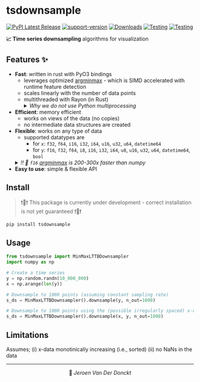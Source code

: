 # tsdownsample

[![PyPI Latest Release](https://img.shields.io/pypi/v/tsdownsample.svg)](https://pypi.org/project/tsdownsample/)
[![support-version](https://img.shields.io/pypi/pyversions/tsdownsample)](https://img.shields.io/pypi/pyversions/tsdownsample)
[![Downloads](https://pepy.tech/badge/tsdownsample)](https://pepy.tech/project/tsdownsample)
[![Testing](https://github.com/predict-idlab/tsdownsample/actions/workflows/ci-downsample_rs.yml/badge.svg)](https://github.com/predict-idlab/tsdownsample/actions/workflows/ci-downsample_rs.yml)
[![Testing](https://github.com/predict-idlab/tsdownsample/actions/workflows/ci-tsdownsample.yml/badge.svg)](https://github.com/predict-idlab/tsdownsample/actions/workflows/ci-tsdownsample.yml)
<!-- TODO: codecov -->

**📈 Time series downsampling** algorithms for visualization

## Features ✨

* **Fast**: written in rust with PyO3 bindings  
  - leverages optimized [argminmax](https://github.com/jvdd/argminmax) - which is SIMD accelerated with runtime feature detection
  - scales linearly with the number of data points
  - multithreaded with Rayon (in Rust)
    <details>
      <summary><i>Why we do not use Python multiprocessing</i></summary>
      Citing the <a href="https://pyo3.rs/v0.17.3/parallelism.html">PyO3 docs on parallelism</a>:<br>
      <blockquote>
          CPython has the infamous Global Interpreter Lock, which prevents several threads from executing Python bytecode in parallel. This makes threading in Python a bad fit for CPU-bound tasks and often forces developers to accept the overhead of multiprocessing.
      </blockquote>
      In Rust - which is a compiled language - there is no GIL, so CPU-bound tasks can be parallelized (with <a href="https://github.com/rayon-rs/rayon">Rayon</a>) with little to no overhead.
    </details>
* **Efficient**: memory efficient
  - works on views of the data (no copies)
  - no intermediate data structures are created
* **Flexible**: works on any type of data
    - supported datatypes are 
      - for `x`: `f32`, `f64`, `i16`, `i32`, `i64`, `u16`, `u32`, `u64`, `datetime64`
      - for `y`: `f16`, `f32`, `f64`, `i8`, `i16`, `i32`, `i64`, `u8`, `u16`, `u32`, `u64`, `datetime64`, `bool`
    <details>
      <summary><i>!! 🚀 <code>f16</code> <a href="https://github.com/jvdd/argminmax">argminmax</a> is 200-300x faster than numpy</i></summary>
      In contrast with all other data types above, <code>f16</code> is *not* hardware supported (i.e., no instructions for f16) by most modern CPUs!! <br>
      🐌 Programming languages facilitate support for this datatype by either (i) upcasting to <u>f32</u> or (ii) using a software implementation. <br>
      💡 As for argminmax, only comparisons are needed - and thus no arithmetic operations - creating a <u>symmetrical ordinal mapping from <code>f16</code> to <code>i16</code></u> is sufficient. This mapping allows to use the hardware supported scalar and SIMD <code>i16</code> instructions - while not producing any memory overhead 🎉 <br>
      <i>More details are described in <a href="https://github.com/jvdd/argminmax/pull/1">argminmax PR #1</a>.</i>
    </details>
* **Easy to use**: simple & flexible API

## Install

> ❗🚨❗ This package is currently under development - correct installation is not yet guaranteed ❗🚨❗

```bash
pip install tsdownsample
```

## Usage

```python
from tsdownsample import MinMaxLTTBDownsampler
import numpy as np

# Create a time series
y = np.random.randn(10_000_000)
x = np.arange(len(y))

# Downsample to 1000 points (assuming constant sampling rate)
s_ds = MinMaxLTTBDownsampler().downsample(y, n_out=1000)

# Downsample to 1000 points using the (possible irregularly spaced) x-data
s_ds = MinMaxLTTBDownsampler().downsample(x, y, n_out=1000)
```

## Limitations

Assumes;
(i) x-data monotinically increasing (i.e., sorted)
(ii) no NaNs in the data

---

<p align="center">
👤 <i>Jeroen Van Der Donckt</i>
</p>